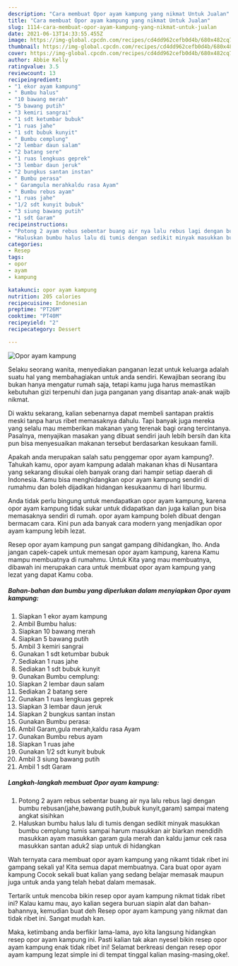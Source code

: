 ```yaml
---
description: "Cara membuat Opor ayam kampung yang nikmat Untuk Jualan"
title: "Cara membuat Opor ayam kampung yang nikmat Untuk Jualan"
slug: 1114-cara-membuat-opor-ayam-kampung-yang-nikmat-untuk-jualan
date: 2021-06-13T14:33:55.455Z
image: https://img-global.cpcdn.com/recipes/cd4dd962cefb0d4b/680x482cq70/opor-ayam-kampung-foto-resep-utama.jpg
thumbnail: https://img-global.cpcdn.com/recipes/cd4dd962cefb0d4b/680x482cq70/opor-ayam-kampung-foto-resep-utama.jpg
cover: https://img-global.cpcdn.com/recipes/cd4dd962cefb0d4b/680x482cq70/opor-ayam-kampung-foto-resep-utama.jpg
author: Abbie Kelly
ratingvalue: 3.5
reviewcount: 13
recipeingredient:
- "1 ekor ayam kampung"
- " Bumbu halus"
- "10 bawang merah"
- "5 bawang putih"
- "3 kemiri sangrai"
- "1 sdt ketumbar bubuk"
- "1 ruas jahe"
- "1 sdt bubuk kunyit"
- " Bumbu cemplung"
- "2 lembar daun salam"
- "2 batang sere"
- "1 ruas lengkuas geprek"
- "3 lembar daun jeruk"
- "2 bungkus santan instan"
- " Bumbu perasa"
- " Garamgula merahkaldu rasa Ayam"
- " Bumbu rebus ayam"
- "1 ruas jahe"
- "1/2 sdt kunyit bubuk"
- "3 siung bawang putih"
- "1 sdt Garam"
recipeinstructions:
- "Potong 2 ayam rebus sebentar buang air nya lalu rebus lagi dengan bumbu rebusan(jahe,bawang putih,bubuk kunyit,garam) sampai mateng angkat sisihkan"
- "Haluskan bumbu halus lalu di tumis dengan sedikit minyak masukkan bumbu cemplung tumis sampai harum masukkan air biarkan mendidih masukkan ayam masukkan garam gula merah dan kaldu jamur cek rasa masukkan santan aduk2 siap untuk di hidangkan"
categories:
- Resep
tags:
- opor
- ayam
- kampung

katakunci: opor ayam kampung 
nutrition: 205 calories
recipecuisine: Indonesian
preptime: "PT26M"
cooktime: "PT40M"
recipeyield: "2"
recipecategory: Dessert

---
```



![Opor ayam kampung](https://img-global.cpcdn.com/recipes/cd4dd962cefb0d4b/680x482cq70/opor-ayam-kampung-foto-resep-utama.jpg)

Selaku seorang wanita, menyediakan panganan lezat untuk keluarga adalah suatu hal yang membahagiakan untuk anda sendiri. Kewajiban seorang ibu bukan hanya mengatur rumah saja, tetapi kamu juga harus memastikan kebutuhan gizi terpenuhi dan juga panganan yang disantap anak-anak wajib nikmat.

Di waktu  sekarang, kalian sebenarnya dapat membeli santapan praktis meski tanpa harus ribet memasaknya dahulu. Tapi banyak juga mereka yang selalu mau memberikan makanan yang terenak bagi orang tercintanya. Pasalnya, menyajikan masakan yang dibuat sendiri jauh lebih bersih dan kita pun bisa menyesuaikan makanan tersebut berdasarkan kesukaan famili. 



Apakah anda merupakan salah satu penggemar opor ayam kampung?. Tahukah kamu, opor ayam kampung adalah makanan khas di Nusantara yang sekarang disukai oleh banyak orang dari hampir setiap daerah di Indonesia. Kamu bisa menghidangkan opor ayam kampung sendiri di rumahmu dan boleh dijadikan hidangan kesukaanmu di hari liburmu.

Anda tidak perlu bingung untuk mendapatkan opor ayam kampung, karena opor ayam kampung tidak sukar untuk didapatkan dan juga kalian pun bisa memasaknya sendiri di rumah. opor ayam kampung boleh dibuat dengan bermacam cara. Kini pun ada banyak cara modern yang menjadikan opor ayam kampung lebih lezat.

Resep opor ayam kampung pun sangat gampang dihidangkan, lho. Anda jangan capek-capek untuk memesan opor ayam kampung, karena Kamu mampu membuatnya di rumahmu. Untuk Kita yang mau membuatnya, dibawah ini merupakan cara untuk membuat opor ayam kampung yang lezat yang dapat Kamu coba.

<!--inarticleads1-->

##### Bahan-bahan dan bumbu yang diperlukan dalam menyiapkan Opor ayam kampung:

1. Siapkan 1 ekor ayam kampung
1. Ambil  Bumbu halus:
1. Siapkan 10 bawang merah
1. Siapkan 5 bawang putih
1. Ambil 3 kemiri sangrai
1. Gunakan 1 sdt ketumbar bubuk
1. Sediakan 1 ruas jahe
1. Sediakan 1 sdt bubuk kunyit
1. Gunakan  Bumbu cemplung:
1. Siapkan 2 lembar daun salam
1. Sediakan 2 batang sere
1. Gunakan 1 ruas lengkuas geprek
1. Siapkan 3 lembar daun jeruk
1. Siapkan 2 bungkus santan instan
1. Gunakan  Bumbu perasa:
1. Ambil  Garam,gula merah,kaldu rasa Ayam
1. Gunakan  Bumbu rebus ayam
1. Siapkan 1 ruas jahe
1. Gunakan 1/2 sdt kunyit bubuk
1. Ambil 3 siung bawang putih
1. Ambil 1 sdt Garam




<!--inarticleads2-->

##### Langkah-langkah membuat Opor ayam kampung:

1. Potong 2 ayam rebus sebentar buang air nya lalu rebus lagi dengan bumbu rebusan(jahe,bawang putih,bubuk kunyit,garam) sampai mateng angkat sisihkan
1. Haluskan bumbu halus lalu di tumis dengan sedikit minyak masukkan bumbu cemplung tumis sampai harum masukkan air biarkan mendidih masukkan ayam masukkan garam gula merah dan kaldu jamur cek rasa masukkan santan aduk2 siap untuk di hidangkan




Wah ternyata cara membuat opor ayam kampung yang nikamt tidak ribet ini gampang sekali ya! Kita semua dapat membuatnya. Cara buat opor ayam kampung Cocok sekali buat kalian yang sedang belajar memasak maupun juga untuk anda yang telah hebat dalam memasak.

Tertarik untuk mencoba bikin resep opor ayam kampung nikmat tidak ribet ini? Kalau kamu mau, ayo kalian segera buruan siapin alat dan bahan-bahannya, kemudian buat deh Resep opor ayam kampung yang nikmat dan tidak ribet ini. Sangat mudah kan. 

Maka, ketimbang anda berfikir lama-lama, ayo kita langsung hidangkan resep opor ayam kampung ini. Pasti kalian tak akan nyesel bikin resep opor ayam kampung enak tidak ribet ini! Selamat berkreasi dengan resep opor ayam kampung lezat simple ini di tempat tinggal kalian masing-masing,oke!.

